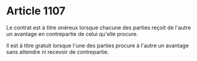 # Article 1107

Le contrat est à titre onéreux lorsque chacune des parties reçoit de l'autre un avantage en contrepartie de celui qu'elle procure.

Il est à titre gratuit lorsque l'une des parties procure à l'autre un avantage sans attendre ni recevoir de contrepartie.
